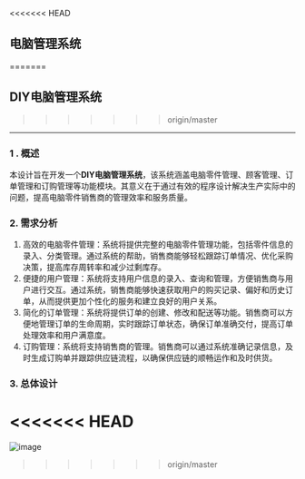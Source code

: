 <<<<<<< HEAD
## 电脑管理系统
=======
## DIY电脑管理系统
>>>>>>> origin/master
--- 
### 1 . 概述
本设计旨在开发一个**DIY电脑管理系统**，该系统涵盖电脑零件管理、顾客管理、订单管理和订购管理等功能模块。其意义在于通过有效的程序设计解决生产实际中的问题，提高电脑零件销售商的管理效率和服务质量。
### 2. 需求分析
1.	高效的电脑零件管理：系统将提供完整的电脑零件管理功能，包括零件信息的录入、分类管理。通过系统的帮助，销售商能够轻松跟踪订单情况、优化采购决策，提高库存周转率和减少过剩库存。
2.	便捷的用户管理：系统将支持用户信息的录入、查询和管理，方便销售商与用户进行交互。通过系统，销售商能够快速获取用户的购买记录、偏好和历史订单，从而提供更加个性化的服务和建立良好的用户关系。
3.	简化的订单管理：系统将提供订单的创建、修改和配送等功能。销售商可以方便地管理订单的生命周期，实时跟踪订单状态，确保订单准确交付，提高订单处理效率和用户满意度。
4.	订购管理：系统将支持销售商的管理。销售商可以通过系统准确记录信息，及时生成订购单并跟踪供应链流程，以确保供应链的顺畅运作和及时供货。
### 3. 总体设计
<<<<<<< HEAD
=======
![image](https://github.com/youthtony/diy_computer/assets/97077412/28d4d3ec-b9f5-4faa-905f-1c6f2bc3fb9d)

>>>>>>> origin/master
